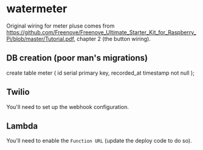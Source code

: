 # watermeter

Original wiring for meter pluse comes from https://github.com/Freenove/Freenove_Ultimate_Starter_Kit_for_Raspberry_Pi/blob/master/Tutorial.pdf, chapter 2 (the button wiring).


## DB creation (poor man's migrations)

create table meter (
   id serial primary key,
   recorded_at timestamp not null
);

## Twilio

You'll need to set up the webhook configuration.

## Lambda

You'll need to enable the `Function URL` (update the deploy code to do so).
